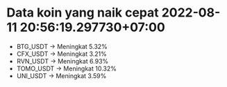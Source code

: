 # Data koin yang naik cepat 2022-08-11 20:56:19.297730+07:00

* BTG_USDT -> Meningkat 5.32%
* CFX_USDT -> Meningkat 3.21%
* RVN_USDT -> Meningkat 6.93%
* TOMO_USDT -> Meningkat 10.32%
* UNI_USDT -> Meningkat 3.59%
